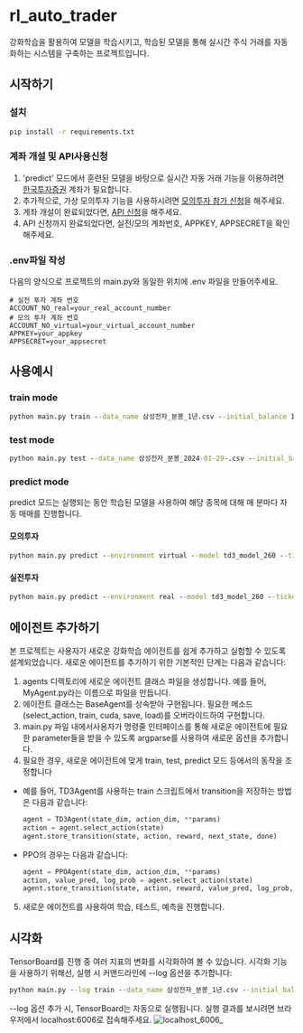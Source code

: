 # rl_auto_trader

강화학습을 활용하여 모델을 학습시키고, 학습된 모델을 통해 실시간 주식 거래를 자동화하는 시스템을 구축하는 프로젝트입니다.

## 시작하기
### 설치
```cmd
pip install -r requirements.txt
```
### 계좌 개설 및 API사용신청
1. 'predict' 모드에서 훈련된 모델을 바탕으로 실시간 자동 거래 기능을 이용하려면 [한국투자증권](https://securities.koreainvestment.com/main/Main.jsp) 계좌가 필요합니다.
2. 추가적으로, 가상 모의투자 기능을 사용하시려면 [모의투자 참가 신청](https://securities.koreainvestment.com/main/research/virtual/_static/TF07da010000.jsp)을 해주세요.
3. 계좌 개설이 완료되었다면, [API 신청](https://apiportal.koreainvestment.com/intro)을 해주세요.
4. API 신청까지 완료되었다면, 실전/모의 계좌번호, APPKEY, APPSECRET을 확인해주세요.

### .env파일 작성
다음의 양식으로 프로젝트의 main.py와 동일한 위치에 .env 파일을 만들어주세요.<br/>
```env
# 실전 투자 계좌 번호
ACCOUNT_NO_real=your_real_account_number
# 모의 투자 계좌 번호
ACCOUNT_NO_virtual=your_virtual_account_number
APPKEY=your_appkey
APPSECRET=your_appsecret
```

## 사용예시
### train mode
```cmd
python main.py train --data_name 삼성전자_분봉_1년.csv --initial_balance 1000000 --sequence_length 8 --iterations 100 --batch_size 100 --discount 0.99 --tau 0.005 --noise_clip 0.7 --policy_freq 2
```
### test mode
```cmd
python main.py test --data_name 삼성전자_분봉_2024-01-29-.csv --initial_balance 1000000
```
### predict mode
predict 모드는 실행되는 동안 학습된 모델을 사용하여 해당 종목에 대해 매 분마다 자동 매매를 진행합니다.
#### 모의투자
```cmd
python main.py predict --environment virtual --model td3_model_260 --ticker_symbol 005930
```
#### 실전투자
```cmd
python main.py predict --environment real --model td3_model_260 --ticker_symbol 005930
```

## 에이전트 추가하기
본 프로젝트는 사용자가 새로운 강화학습 에이전트를 쉽게 추가하고 실험할 수 있도록 설계되었습니다. 새로운 에이전트를 추가하기 위한 기본적인 단계는 다음과 같습니다:
1. agents 디렉토리에 새로운 에이전트 클래스 파일을 생성합니다. 예를 들어, MyAgent.py라는 이름으로 파일을 만듭니다.
2. 에이전트 클래스는 BaseAgent를 상속받아 구현됩니다. 필요한 메소드(select_action, train, cuda, save, load)를 오버라이드하여 구현합니다.
3. main.py 파일 내에서사용자가 명령줄 인터페이스를 통해 새로운 에이전트에 필요한 parameter들을 받을 수 있도록 argparse를 사용하여 새로운 옵션을 추가합니다.
4. 필요한 경우, 새로운 에이전트에 맞게 train, test, predict 모드 등에서의 동작을 조정합니다
  - 예를 들어, TD3Agent를 사용하는 train 스크립트에서 transition을 저장하는 방법은 다음과 같습니다:
    ```python
    agent = TD3Agent(state_dim, action_dim, **params)
    action = agent.select_action(state)
    agent.store_transition(state, action, reward, next_state, done)
    ```
  - PPO의 경우는 다음과 같습니다:
    ```python
    agent = PPOAgent(state_dim, action_dim, **params)
    action, value_pred, log_prob = agent.select_action(state)
    agent.store_transition(state, action, reward, value_pred, log_prob, next_state, done)
    ```
5. 새로운 에이전트를 사용하여 학습, 테스트, 예측을 진행합니다.

## 시각화
TensorBoard를 진행 중 여러 지표의 변화를 시각화하여 볼 수 있습니다. 
시각화 기능을 사용하기 위해선, 실행 시 커맨드라인에 --log 옵션을 추가합니다:
```cmd
python main.py --log train --data_name 삼성전자_분봉_1년.csv --initial_balance 1000000 --sequence_length 8 --iterations 100 --batch_size 100 --discount 0.99 --tau 0.005 --noise_clip 0.7 --policy_freq 2
```
--log 옵션 추가 시, TensorBoard는 자동으로 실행됩니다. 실행 결과를 보시려면 브라우저에서 localhost:6006로 접속해주세요.
![localhost_6006_](https://github.com/cycy-kim/rl_auto_trader/assets/112456373/4e4b2162-8a51-4ca7-8371-ddc14b6eff57)
